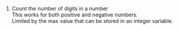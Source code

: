 1. Count the number of digits in a number  
   This works for both positive and negative numbers.  
    Limited by the max value that can be stored in an integer variable.
